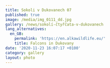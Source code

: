 ```yaml
---
title: Sokoli v Dukovanech 07
published: true
image: /media/img_0111_dd.jpg
gallery: /news/sokolí-čtyřčata-v-dukovanech
lang_alternatives:
  en_GB:
    permalink: 'https://en.alkawildlife.eu/'
    title: Falcons in Dukovany
date: '2020-11-23 16:07:17 +0100'
category: gallery
layout: photo
---
```


